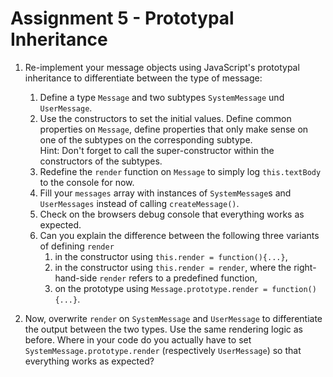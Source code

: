 # Assignment 5 - Prototypal Inheritance

1. Re-implement your message objects using JavaScript's prototypal inheritance to differentiate between the type of 
message:
    1. Define a type `Message` and two subtypes `SystemMessage` und `UserMessage`. 
    2. Use the constructors to set the initial values. Define common properties on `Message`, define properties that 
    only make sense on one of the subtypes on the corresponding subtype.  
    Hint: Don't forget to call the super-constructor within the constructors of the subtypes. 
    3. Redefine the `render` function on `Message` to simply log `this.textBody` to the console for now.
    4. Fill your `messages` array with instances of `SystemMessage`s and `UserMessages` instead of calling 
    `createMessage()`.
    5. Check on the browsers debug console that everything works as expected.
    6. Can you explain the difference between the following three variants of defining `render` 
        1. in the constructor using `this.render = function(){...}`,
        2. in the constructor using `this.render = render`, where the right-hand-side `render` refers to a predefined 
        function,
        3. on the prototype using `Message.prototype.render = function(){...}`.

2. Now, overwrite `render` on `SystemMessage` and `UserMessage` to differentiate the output between the two types. Use 
the same rendering logic as before. Where in your code do you actually have to set `SystemMessage.prototype.render` 
(respectively `UserMessage`) so that everything works as expected?

